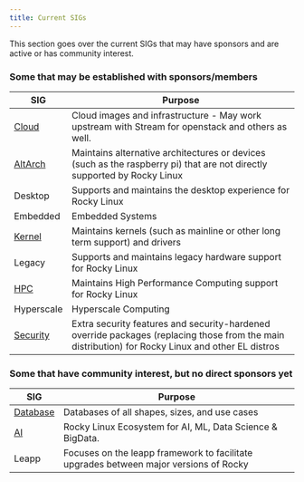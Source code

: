 ```yaml
---
title: Current SIGs
---
```

This section goes over the current SIGs that may have sponsors and are active or has community interest.

### Some that may be established with sponsors/members

| SIG                                          | Purpose                                                                                                                                                   |
|----------------------------------------------|-----------------------------------------------------------------------------------------------------------------------------------------------------------|
| [Cloud](https://sig-cloud.rocky.page/)       | Cloud images and infrastructure - May work upstream with Stream for openstack and others as well.                                                         |
| [AltArch](https://sig-altarch.rocky.page/)   | Maintains alternative architectures or devices (such as the raspberry pi) that are not directly supported by Rocky Linux                                  |
| Desktop                                      | Supports and maintains the desktop experience for Rocky Linux                                                                                             |
| Embedded                                     | Embedded Systems                                                                                                                                          |
| [Kernel](https://sig-kernel.rocky.page/)     | Maintains kernels (such as mainline or other long term support) and drivers                                                                               |
| Legacy                                       | Supports and maintains legacy hardware support for Rocky Linux                                                                                            |
| [HPC](https://sig-hpc.rocky.page/)           | Maintains High Performance Computing support for Rocky Linux                                                                                              |
| Hyperscale                                   | Hyperscale Computing                                                                                                                                      |
| [Security](https://sig-security.rocky.page/) | Extra security features and security-hardened override packages (replacing those from the main distribution) for Rocky Linux and other EL distros         |

### Some that have community interest, but no direct sponsors yet

| SIG                                         | Purpose                                                                                          |
|---------------------------------------------|--------------------------------------------------------------------------------------------------|
| [Database](https://sig-database.rocky.page) | Databases of all shapes, sizes, and use cases                                                    |
| [AI](https://sig-ai.rocky.page/)            | Rocky Linux Ecosystem for AI, ML, Data Science & BigData.                                        |
| Leapp                                       | Focuses on the leapp framework to facilitate upgrades between major versions of Rocky            |
